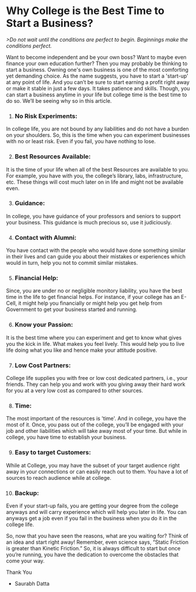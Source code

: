 # Why College is the Best Time to Start a Business?
*>Do not wait until the conditions are perfect to begin.
Beginnings make the conditions perfect.*

Want to become independent and be your own boss? Want to maybe even finance your own education further? Then you may probably be thinking to start a business. Owning one's own business is one of the most comforting yet demanding choice. As the name suggests, you have to start a 'start-up' at any point of life. And you can’t be sure to start earning a profit right away or make it stable in just a few days. It takes patience and skills. Though, you can start a business anytime in your life but college time is the best time to do so. We’ll be seeing why so in this article.

1. ### No Risk Experiments:
In college life, you are not bound by any liabilities and do not have a burden on your shoulders. So, this is the time when you can experiment
businesses with no or least risk. Even if you fail, you have nothing to lose.

2. ### Best Resources Available:
It is the time of your life when all of the best Resources are available to you. For example, you have with you, the college’s library, labs, infrastructure, etc. These things will cost much later on in life and might not be available even.

3. ### Guidance:
In college, you have guidance of your professors and seniors to support your business. This guidance is much precious so, use it judiciously.

4. ### Contact with Alumni:
You have contact with the people who would have done something similar in their lives and can guide you about their mistakes or experiences which would in turn, help you not to commit similar mistakes.

5. ### Financial Help:
Since, you are under no or negligible monitory liability, you have the best time in the life to get financial helps. For instance, if your college has an E-Cell, it might help you financially or might help you get help from Government to get your business started and running.

6. ### Know your Passion: 
It is the best time where you can experiment and get to know what gives you the kick in life. What makes you feel lively. This would help you to live life doing what you like and hence make your attitude positive.

7. ### Low Cost Partners: 
College life supplies you with free or low cost dedicated partners, i.e., your friends. They can help you and work with you giving away their hard work for you at a very low cost as compared to other sources.

8. ### Time: 
The most important of the resources is 'time'. And in college, you have the most of it. Once, you pass out of the college, you’ll be engaged with your job and other liabilities which will take away most of your time. But while in college, you have time to establish your business.

9. ### Easy to target Customers: 
While at College, you may have the subset of your target audience right away in your connections or can easily reach out to them. You have a lot of sources to reach audience while at college.

10. ### Backup: 
Even if your start-up fails, you are getting your degree from the college anyways and will carry experience which will help you later in life. You can anyways get a job even if you fail in the business when you do it in the college life.

So, now that you have seen the reasons, what are you waiting for? Think of an idea and start right away! Remember, even science says, “Static Friction is greater than Kinetic Friction.” So, it is always difficult to start but once you’re running, you have the dedication to overcome the obstacles that come your way.

Thank You
- Saurabh Datta

